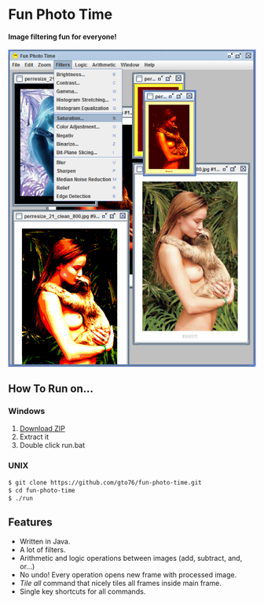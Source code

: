 Fun Photo Time
==============

#### Image filtering fun for everyone!

![screenshot](/doc/screenshot-01.png)

How To Run on…
--------------

### Windows
1. [Download ZIP](https://github.com/gto76/fun-photo-time/archive/master.zip)
2. Extract it
3. Double click run.bat

### UNIX
```
$ git clone https://github.com/gto76/fun-photo-time.git
$ cd fun-photo-time
$ ./run
```

Features
--------
* Written in Java.
* A lot of filters.
* Arithmetic and logic operations between images (add, subtract, and, or...)
* No undo! Every operation opens new frame with processed image.
* _Tile all_ command that nicely tiles all frames inside main frame.
* Single key shortcuts for all commands.


